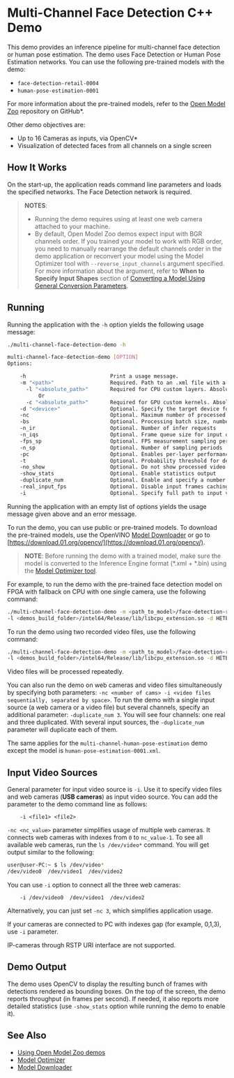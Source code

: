 # Multi-Channel Face Detection C++ Demo

This demo provides an inference pipeline for multi-channel face detection or human pose estimation. The demo uses Face Detection or Human Pose Estimation networks. You can use the following pre-trained models with the demo:
* `face-detection-retail-0004`
* `human-pose-estimation-0001`

For more information about the pre-trained models, refer to the [Open Model Zoo](https://github.com/opencv/open_model_zoo/tree/master/intel_models/index.md) repository on GitHub*.

Other demo objectives are:

* Up to 16 Cameras as inputs, via OpenCV\*
* Visualization of detected faces from all channels on a single screen


## How It Works

On the start-up, the application reads command line parameters and loads the specified networks. The Face Detection network is required.

> **NOTES**:
> * Running the demo requires using at least one web camera attached to your machine.
> * By default, Open Model Zoo demos expect input with BGR channels order. If you trained your model to work with RGB order, you need to manually rearrange the default channels order in the demo application or reconvert your model using the Model Optimizer tool with `--reverse_input_channels` argument specified. For more information about the argument, refer to **When to Specify Input Shapes** section of [Converting a Model Using General Conversion Parameters](https://docs.openvinotoolkit.org/latest/_docs_MO_DG_prepare_model_convert_model_Converting_Model_General.html).

## Running

Running the application with the `-h` option yields the following usage message:
```sh
./multi-channel-face-detection-demo -h

multi-channel-face-detection-demo [OPTION]
Options:

    -h                           Print a usage message.
    -m "<path>"                  Required. Path to an .xml file with a trained face detection model.
      -l "<absolute_path>"       Required for CPU custom layers. Absolute path to a shared library with the kernel implementations.
          Or
      -c "<absolute_path>"       Required for GPU custom kernels. Absolute path to the xml file with the kernel descriptions.
    -d "<device>"                Optional. Specify the target device for Face Detection (CPU, GPU, FPGA, HDDL, or MYRIAD). The demo will look for a suitable plugin for a specified device.
    -nc                          Optional. Maximum number of processed camera inputs (web cameras)
    -bs                          Optional. Processing batch size, number of frames processed per infer request
    -n_ir                        Optional. Number of infer requests
    -n_iqs                       Optional. Frame queue size for input channels
    -fps_sp                      Optional. FPS measurement sampling period. Duration between timepoints, msec
    -n_sp                        Optional. Number of sampling periods
    -pc                          Optional. Enables per-layer performance report.
    -t                           Optional. Probability threshold for detections. Ignored for human pose estimation.
    -no_show                     Optional. Do not show processed video.
    -show_stats                  Optional. Enable statistics output
    -duplicate_num               Optional. Enable and specify a number of channel additionally copied from real sources
    -real_input_fps              Optional. Disable input frames caching, for maximum throughput pipeline
    -i                           Optional. Specify full path to input video files

```

Running the application with an empty list of options yields the usage message given above and an error message.

To run the demo, you can use public or pre-trained models. To download the pre-trained models, use the OpenVINO [Model Downloader](https://github.com/opencv/open_model_zoo/tree/master/model_downloader) or go to [https://download.01.org/opencv/](https://download.01.org/opencv/).

> **NOTE**: Before running the demo with a trained model, make sure the model is converted to the Inference Engine format (\*.xml + \*.bin) using the [Model Optimizer tool](https://docs.openvinotoolkit.org/latest/_docs_MO_DG_Deep_Learning_Model_Optimizer_DevGuide.html).

For example, to run the demo with the pre-trained face detection model on FPGA with fallback on CPU with one single camera, use the following command:
```sh
./multi-channel-face-detection-demo -m <path_to_model>/face-detection-retail-0004.xml
-l <demos_build_folder>/intel64/Release/lib/libcpu_extension.so -d HETERO:FPGA,CPU -nc 1
```

To run the demo using two recorded video files, use the following command:
```sh
./multi-channel-face-detection-demo -m <path_to_model>/face-detection-retail-0004.xml
-l <demos_build_folder>/intel64/Release/lib/libcpu_extension.so -d HETERO:FPGA,CPU -i /path/to/file1 /path/to/file2
```
Video files will be processed repeatedly.

You can also run the demo on web cameras and video files simultaneously by specifying both parameters: `-nc <number of cams> -i <video files sequentially, separated by space>`.
To run the demo with a single input source (a web camera or a video file) but several channels, specify an additional parameter: `-duplicate_num 3`. You will see four channels: one real and three duplicated. With several input sources, the `-duplicate_num` parameter will duplicate each of them.

The same applies for the `multi-channel-human-pose-estimation` demo except the model is `human-pose-estimation-0001.xml`.

## Input Video Sources

General parameter for input video source is `-i`. Use it to specify video files and web cameras (**USB cameras**) as input video source. You can add the parameter to the demo command line as follows:
```
    -i <file1> <file2>
```
`-nc <nc_value>` parameter simplifies usage of multiple web cameras. It connects web cameras with indexes from `0` to `nc_value-1`.
To see all available web cameras, run the `ls /dev/video*` command. You will get output similar to the following:
```sh
user@user-PC:~ $ ls /dev/video*
/dev/video0  /dev/video1  /dev/video2
```
You can use `-i` option to connect all the three web cameras:
```
    -i /dev/video0  /dev/video1  /dev/video2
```
Alternatively, you can just set `-nc 3`, which simplifies application usage.

If your cameras are connected to PC with indexes gap (for example, 0,1,3), use `-i` parameter.

IP-cameras through RSTP URI interface are not supported.


## Demo Output

The demo uses OpenCV to display the resulting bunch of frames with detections rendered as bounding boxes.
On the top of the screen, the demo reports throughput (in frames per second). If needed, it also reports more detailed statistics (use `-show_stats` option while running the demo to enable it).

## See Also
* [Using Open Model Zoo demos](https://github.com/opencv/open_model_zoo/tree/master/demos/README.md)
* [Model Optimizer](https://docs.openvinotoolkit.org/latest/_docs_MO_DG_Deep_Learning_Model_Optimizer_DevGuide.html)
* [Model Downloader](https://github.com/opencv/open_model_zoo/tree/master/model_downloader)
